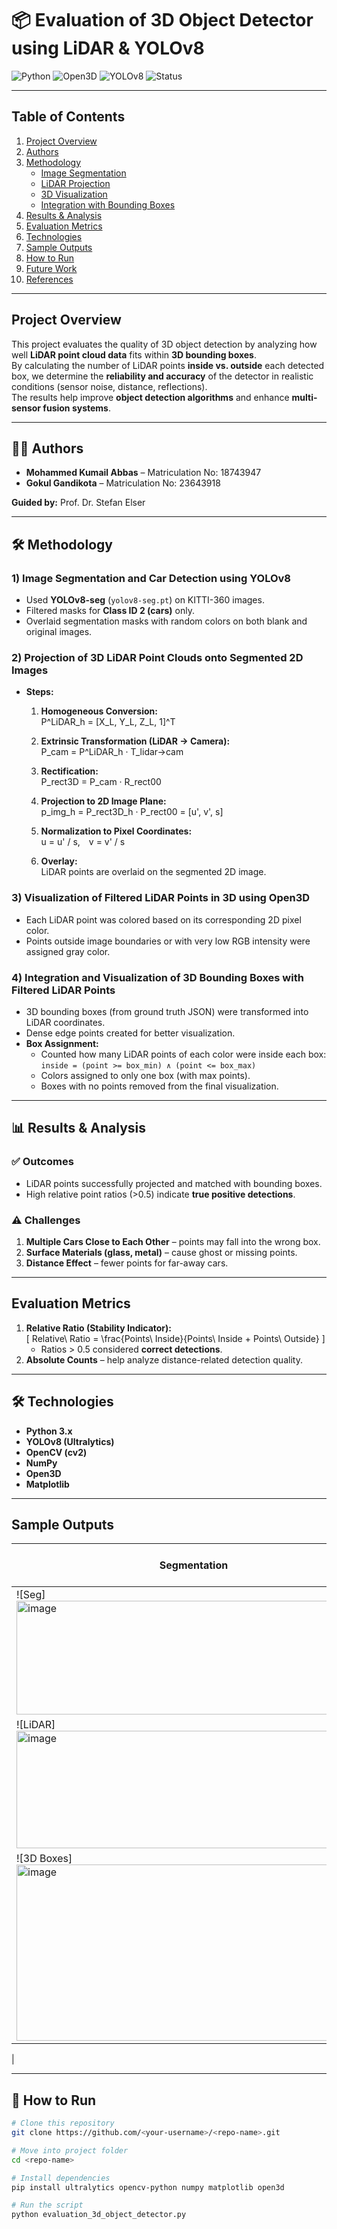 
# 📦 Evaluation of 3D Object Detector using LiDAR & YOLOv8

![Python](https://img.shields.io/badge/Python-3.x-blue?logo=python)
![Open3D](https://img.shields.io/badge/Open3D-3D%20Visualization-orange)
![YOLOv8](https://img.shields.io/badge/YOLOv8-Segmentation-red)
![Status](https://img.shields.io/badge/Status-Completed-brightgreen)

---

##  Table of Contents
1. [Project Overview](#-project-overview)
2. [Authors](#-authors)
3. [Methodology](#-methodology)
    - [Image Segmentation](#1-image-segmentation-and-car-detection-using-yolov8)
    - [LiDAR Projection](#2-projection-of-3d-lidar-point-clouds-onto-segmented-2d-images)
    - [3D Visualization](#3-visualization-of-filtered-lidar-points-in-3d-using-open3d)
    - [Integration with Bounding Boxes](#4-integration-and-visualization-of-3d-bounding-boxes-with-filtered-lidar-points)
4. [Results & Analysis](#-results--analysis)
5. [Evaluation Metrics](#-evaluation-metrics)
6. [Technologies](#-technologies)
7. [Sample Outputs](#-sample-outputs)
8. [How to Run](#-how-to-run)
9. [Future Work](#-future-work)
10. [References](#-references)

---

##  Project Overview
This project evaluates the quality of 3D object detection by analyzing how well **LiDAR point cloud data** fits within **3D bounding boxes**.  
By calculating the number of LiDAR points **inside vs. outside** each detected box, we determine the **reliability and accuracy** of the detector in realistic conditions (sensor noise, distance, reflections).  
The results help improve **object detection algorithms** and enhance **multi-sensor fusion systems**.

---

## 👨‍💻 Authors
- **Mohammed Kumail Abbas** – Matriculation No: 18743947  
- **Gokul Gandikota** – Matriculation No: 23643918  

**Guided by:** Prof. Dr. Stefan Elser  

---

## 🛠 Methodology

### **1) Image Segmentation and Car Detection using YOLOv8**
- Used **YOLOv8-seg** (`yolov8-seg.pt`) on KITTI-360 images.  
- Filtered masks for **Class ID 2 (cars)** only.  
- Overlaid segmentation masks with random colors on both blank and original images.

### **2) Projection of 3D LiDAR Point Clouds onto Segmented 2D Images**
- **Steps:**
  1. **Homogeneous Conversion:**  
     P^LiDAR_h = [X_L, Y_L, Z_L, 1]^T

  2. **Extrinsic Transformation (LiDAR → Camera):**  
     P_cam = P^LiDAR_h · T_lidar→cam

  3. **Rectification:**  
     P_rect3D = P_cam · R_rect00

  4. **Projection to 2D Image Plane:**  
     p_img_h = P_rect3D_h · P_rect00 = [u', v', s]

  5. **Normalization to Pixel Coordinates:**  
     u = u' / s, v = v' / s

  6. **Overlay:**  
     LiDAR points are overlaid on the segmented 2D image.

### **3) Visualization of Filtered LiDAR Points in 3D using Open3D**
- Each LiDAR point was colored based on its corresponding 2D pixel color.  
- Points outside image boundaries or with very low RGB intensity were assigned gray color.

### **4) Integration and Visualization of 3D Bounding Boxes with Filtered LiDAR Points**
- 3D bounding boxes (from ground truth JSON) were transformed into LiDAR coordinates.
- Dense edge points created for better visualization.  
- **Box Assignment:**  
  - Counted how many LiDAR points of each color were inside each box:  
    `inside = (point >= box_min) ∧ (point <= box_max)`  
  - Colors assigned to only one box (with max points).  
  - Boxes with no points removed from the final visualization.

---

## 📊 Results & Analysis
### ✅ **Outcomes**
- LiDAR points successfully projected and matched with bounding boxes.
- High relative point ratios (>0.5) indicate **true positive detections**.

### ⚠️ **Challenges**
1. **Multiple Cars Close to Each Other** – points may fall into the wrong box.  
2. **Surface Materials (glass, metal)** – cause ghost or missing points.  
3. **Distance Effect** – fewer points for far-away cars.

---

##  Evaluation Metrics
1. **Relative Ratio (Stability Indicator):**  
   \[
   Relative\ Ratio = \frac{Points\ Inside}{Points\ Inside + Points\ Outside}
   \]
   - Ratios > 0.5 considered **correct detections**.
2. **Absolute Counts** – help analyze distance-related detection quality.

---

## 🛠 Technologies
- **Python 3.x**  
- **YOLOv8 (Ultralytics)**  
- **OpenCV (cv2)**  
- **NumPy**  
- **Open3D**  
- **Matplotlib**  

---

##  Sample Outputs

| Segmentation | LiDAR Projection | 3D Bounding Boxes |
|--------------|------------------|-------------------|
| ![Seg]<img width="567" height="182" alt="image" src="https://github.com/user-attachments/assets/41cb2e4e-abe8-4cbc-88da-85095b0a6397" />
| ![LiDAR]<img width="562" height="188" alt="image" src="https://github.com/user-attachments/assets/55fee6ef-36a2-463a-801b-ec116b4edba7" />
 | ![3D Boxes]<img width="567" height="282" alt="image" src="https://github.com/user-attachments/assets/1a59ce21-379d-46e9-8faf-4269dd23181f" />
 |

---

## 🚀 How to Run

```bash
# Clone this repository
git clone https://github.com/<your-username>/<repo-name>.git

# Move into project folder
cd <repo-name>

# Install dependencies
pip install ultralytics opencv-python numpy matplotlib open3d

# Run the script
python evaluation_3d_object_detector.py
